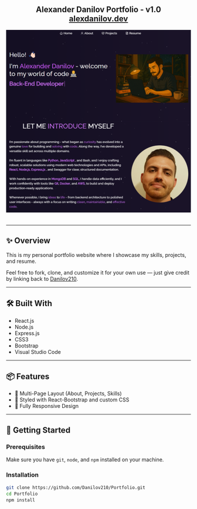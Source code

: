 <h2 align="center">
  Alexander Danilov Portfolio - v1.0<br/>
  <a href="https://[your-portfolio-link.com](https://alexander-danilov.vercel.app)" target="_blank">alexdanilov.dev</a>
</h2>

<div align="center">
  <img alt="Demo" src="./Images/readme-img1.png" />
</div>

<br/>

---

## ✨ Overview

This is my personal portfolio website where I showcase my skills, projects, and resume.

Feel free to fork, clone, and customize it for your own use — just give credit by linking back to [Danilov210](https://github.com/Danilov210/Portfolio).

---

## 🛠 Built With

- React.js
- Node.js
- Express.js
- CSS3
- Bootstrap
- Visual Studio Code

---

## 📦 Features

- 📖 Multi-Page Layout (About, Projects, Skills)
- 🎨 Styled with React-Bootstrap and custom CSS
- 📱 Fully Responsive Design

---

## 🚀 Getting Started

### Prerequisites

Make sure you have `git`, `node`, and `npm` installed on your machine.

### Installation

```bash
git clone https://github.com/Danilov210/Portfolio.git
cd Portfolio
npm install


